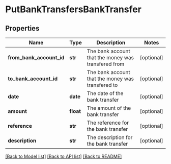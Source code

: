 # PutBankTransfersBankTransfer

## Properties
Name | Type | Description | Notes
------------ | ------------- | ------------- | -------------
**from_bank_account_id** | **str** | The bank account that the money was transfered from | [optional] 
**to_bank_account_id** | **str** | The bank account that the money was transfered to | [optional] 
**date** | **date** | The date of the bank transfer | [optional] 
**amount** | **float** | The amount of the bank transfer | [optional] 
**reference** | **str** | The reference for the bank transfer | [optional] 
**description** | **str** | The description for the bank transfer | [optional] 

[[Back to Model list]](../README.md#documentation-for-models) [[Back to API list]](../README.md#documentation-for-api-endpoints) [[Back to README]](../README.md)


